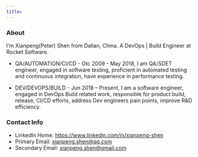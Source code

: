 ```yaml
---
title: 
---
```


### About

I'm Xianpeng(Peter) Shen from Dalian, China. A DevOps | Build Engineer at Rocket Software.

* QA/AUTOMATION/CI/CD - Otc 2009 - May 2018, I am QA/SDET engineer, engaged in software testing, proficient in automated testing and continuous integration, have experience in performance testing.

* DEV/DEVOPS/BUILD - Jun 2018 – Present, I am a software engineer, engaged in DevOps Build related work, responsible for product build, release, CI/CD efforts, address Dev engineers pain points, improve R&D efficiency.

### Contact Info

* LinkedIn Home: https://www.linkedin.com/in/xianpeng-shen
* Primary Email: [xianpeng.shen@qq.com](mailto:xianpeng.shen@qq.com)
* Secondary Email: [xianpeng.shen@gmail.com](mailto:xianpeng.shen@gmail.com)

